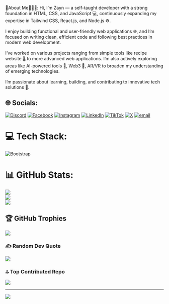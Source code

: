 💫About Me👨🏻‍💻:
Hi, I’m Zayn — a self-taught developer with a strong foundation in HTML, CSS, and JavaScript 💻, continuously expanding my expertise in Tailwind CSS, React.js, and Node.js ⚙.
<br><br>I enjoy building functional and user-friendly web applications 🌐, and I’m focused on writing clean, efficient code and following best practices in modern web development.<br><br>I’ve worked on various projects ranging from simple tools like recipe website 🌡 to more advanced web applications. I’m also actively exploring areas like AI-powered tools 🤖, Web3 🔗, AR/VR to broaden my understanding of emerging technologies.<br><br>I’m passionate about learning, building, and contributing to innovative tech solutions 🚀. 


## 🌐 Socials:
[![Discord](https://img.shields.io/badge/Discord-%237289DA.svg?logo=discord&logoColor=white)](https://discord.gg/https://discord.gg/CFVaEE7j) [![Facebook](https://img.shields.io/badge/Facebook-%231877F2.svg?logo=Facebook&logoColor=white)](https://facebook.com/zayntech.info) [![Instagram](https://img.shields.io/badge/Instagram-%23E4405F.svg?logo=Instagram&logoColor=white)](https://instagram.com/zayn_coder) [![LinkedIn](https://img.shields.io/badge/LinkedIn-%230077B5.svg?logo=linkedin&logoColor=white)](https://linkedin.com/in/zayntechinfo) [![TikTok](https://img.shields.io/badge/TikTok-%23000000.svg?logo=TikTok&logoColor=white)](https://tiktok.com/@zayn_tech_) [![X](https://img.shields.io/badge/X-black.svg?logo=X&logoColor=white)](https://x.com/zayntech_info) [![email](https://img.shields.io/badge/Email-D14836?logo=gmail&logoColor=white)](mailto:zayntech.info@gmail.com) 

# 💻 Tech Stack:
![Bootstrap](https://img.shields.io/badge/bootstrap-%238511FA.svg?style=plastic&logo=bootstrap&logoColor=white)
# 📊 GitHub Stats:
![](https://github-readme-stats.vercel.app/api?username=zayn-tech-info&theme=dark&hide_border=false&include_all_commits=true&count_private=false)<br/>
![](https://nirzak-streak-stats.vercel.app/?user=zayn-tech-info&theme=dark&hide_border=false)<br/>
![](https://github-readme-stats.vercel.app/api/top-langs/?username=zayn-tech-info&theme=dark&hide_border=false&include_all_commits=true&count_private=false&layout=compact)

## 🏆 GitHub Trophies
![](https://github-profile-trophy.vercel.app/?username=zayn-tech-info&theme=gotham&no-frame=false&no-bg=false&margin-w=4)

### ✍ Random Dev Quote
![](https://quotes-github-readme.vercel.app/api?type=horizontal&theme=radical)

### 🔝 Top Contributed Repo
![](https://github-contributor-stats.vercel.app/api?username=zayn-tech-info&limit=5&theme=dracula&combine_all_yearly_contributions=true)

---
[![](https://visitcount.itsvg.in/api?id=zayn-tech-info&icon=4&color=2)](https://visitcount.itsvg.in)

<!-- Proudly created with GPRM ( https://gprm.itsvg.in ) -->

